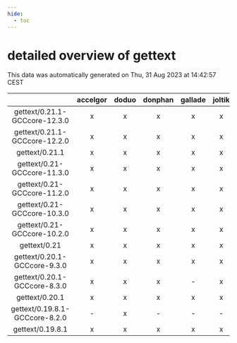 ```yaml
---
hide:
  - toc
---
```


detailed overview of gettext
============================


This data was automatically generated on Thu, 31 Aug 2023 at 14:42:57 CEST  

| |accelgor|doduo|donphan|gallade|joltik|skitty|swalot|victini|
| :---: | :---: | :---: | :---: | :---: | :---: | :---: | :---: | :---: |
|gettext/0.21.1-GCCcore-12.3.0|x|x|x|x|x|x|x|x|
|gettext/0.21.1-GCCcore-12.2.0|x|x|x|x|x|x|x|x|
|gettext/0.21.1|x|x|x|x|x|x|x|x|
|gettext/0.21-GCCcore-11.3.0|x|x|x|x|x|x|x|x|
|gettext/0.21-GCCcore-11.2.0|x|x|x|x|x|x|x|x|
|gettext/0.21-GCCcore-10.3.0|x|x|x|x|x|x|x|x|
|gettext/0.21-GCCcore-10.2.0|x|x|x|x|x|x|x|x|
|gettext/0.21|x|x|x|x|x|x|x|x|
|gettext/0.20.1-GCCcore-9.3.0|x|x|x|x|x|x|x|x|
|gettext/0.20.1-GCCcore-8.3.0|x|x|x|-|x|x|x|x|
|gettext/0.20.1|x|x|x|x|x|x|x|x|
|gettext/0.19.8.1-GCCcore-8.2.0|-|x|-|-|-|-|x|-|
|gettext/0.19.8.1|x|x|x|x|x|x|x|x|
